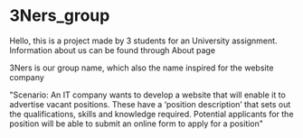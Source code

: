 ﻿# 3Ners_group

Hello, this is a project made by 3 students for an University assignment. Information about us can be found through About page

3Ners is our group name, which also the name inspired for the website company

"Scenario:
An IT company wants to develop a website that will enable it to advertise vacant positions. These
have a ‘position description’ that sets out the qualifications, skills and knowledge required. Potential
applicants for the position will be able to submit an online form to apply for a position"


